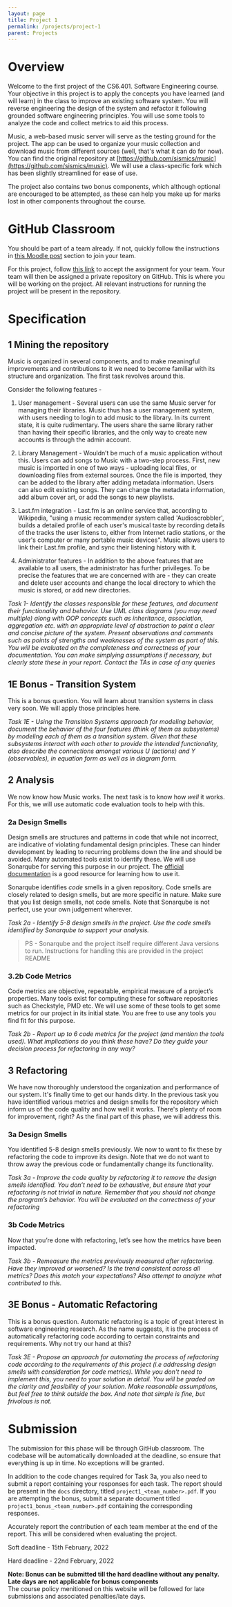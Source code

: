 ```yaml
---
layout: page
title: Project 1
permalink: /projects/project-1
parent: Projects
---
```


# Overview

Welcome to the first project of the CS6.401. Software Engineering course. Your objective in this project is to apply the concepts you have learned (and will learn) in the class to improve an existing software system. You will reverse engineering the design of the system and refactor it following grounded software engineering principles. You will use some tools to analyze the code and collect metrics to aid this process.

Music, a web-based music server will serve as the testing ground for the project. The app can be used to organize your music collection and download music from different sources (well, that's what it can do for now). You can find the original repository at [https://github.com/sismics/music](https://github.com/sismics/music). We will use a class-specific fork which has been slightly streamlined for ease of use.  

The project also contains two bonus components, which although optional are encouraged to be attempted, as these can help you make up for marks lost in other components throughout the course.

# GitHub Classroom

You should be part of a team already. If not, quickly follow the instructions in [this Moodle post](https://courses.iiit.ac.in/mod/forum/discuss.php?d=32017) section to join your team.

For this project, follow [this link](https://classroom.github.com/a/w8NFAxXI) to accept the assignment for your team. Your team will then be assigned a private repository on GitHub. This is where you will be working on the project. All relevant instructions for running the project will be present in the repository.   

# Specification

## 1 Mining the repository

Music is organized in several components, and to make meaningful improvements and contributions to it we need to become familiar with its structure and organization. The first task revolves around this.

Consider the following features -

1. User management - Several users can use the same Music server for managing their libraries. Music thus has a user management system, with users needing to login to add music to the library. In its current state, it is quite rudimentary. The users share the same library rather than having their specific libraries, and the only way to create new accounts is through the admin account.

2. Library Management - Wouldn’t be much of a music application without this. Users can add songs to Music with a two-step process. First, new music is imported in one of two ways - uploading local files, or downloading files from external sources. Once the file is imported, they can be added to the library after adding metadata information. 
Users can also edit existing songs. They can change the metadata information, add album cover art, or add the songs to new playlists.

3. Last.fm integration - Last.fm is an online service that, according to Wikipedia, "using a music recommender system called 'Audioscrobbler', builds a detailed profile of each user's musical taste by recording details of the tracks the user listens to, either from Internet radio stations, or the user's computer or many portable music devices". Music allows users to link their Last.fm profile, and sync their listening history with it.

4. Administrator features - In addition to the above features that are available to all users, the administrator has further privileges. To be precise the features that we are concerned with are - they can create and delete user accounts and change the local directory to which the music is stored, or add new directories.

*Task 1- Identify the classes responsible for these features, and document their functionality and behavior. Use UML class diagrams (you may need multiple) along with OOP concepts such as inheritance, association, aggregation etc. with an appropriate level of abstraction to paint a clear and concise picture of the system. Present observations and comments such as points of strengths and weaknesses of the system as part of this. You will be evaluated on the completeness and correctness of your documentation. You can make simplying assumptions if necessary, but clearly state these in your report. Contact the TAs in case of any queries*

## 1E Bonus - Transition System

This is a bonus question. You will learn about transition systems in class very soon. We will apply those principles here. 

*Task 1E - Using the Transition Systems approach for modeling behavior, document the behavior of the four features (think of them as subsystems) by modeling each of them as a transition system. Given that these subsystems interact with each other to provide the intended functionality, also describe the connections amongst various U (actions) and Y (observables), in equation form as well as in diagram form.*


## 2 Analysis

We now know how Music works. The next task is to know how *well* it works. For this, we will use automatic code evaluation tools to help with this.

### 2a Design Smells

Design smells are structures and patterns in code that while not incorrect, are indicative of violating fundamental design principles. These can hinder development by leading to recurring problems down the line and should be avoided. Many automated tools exist to identify these. We will use Sonarqube for serving this purpose in our project. The [official documentation](https://docs.sonarqube.org/latest/try-out-sonarqube/) is a good resource for learning how to use it.  

Sonarqube identifies *code* smells in a given repository. Code smells are closely related to design smells, but are more specific in nature. Make sure that you list design smells, not code smells. Note that Sonarqube is not perfect, use your own judgement wherever. 

*Task 2a - Identify 5-8 design smells in the project. Use the code smells identified by Sonarqube to support your analysis.*

> PS - Sonarqube and the project itself require different Java versions to run. Instructions for handling this are provided in the project README 

### 3.2b Code Metrics

Code metrics are objective, repeatable, empirical measure of a project’s properties. Many tools exist for computing these for software repositories such as Checkstyle, PMD etc. We will use some of these tools to get some metrics for our project in its initial state. You are free to use any tools you find fit for this purpose.   

*Task 2b - Report up to 6 code metrics for the project (and mention the tools used). What implications do you think these have? Do they guide your decision process for refactoring in any way?* 

## 3 Refactoring

We have now thoroughly understood the organization and performance of our system. It's finally time to get our hands dirty. In the previous task you have identified various metrics and design smells for the repository which inform us of the code quality and how well it works. There's plenty of room for improvement, right? As the final part of this phase, we will address this.

### 3a Design Smells

You identified 5-8 design smells previously. We now to want to fix these by refactoring the code to improve its design. Note that we do not want to throw away the previous code or fundamentally change its functionality.

*Task 3a - Improve the code quality by refactoring it to remove the design smells identified. You don’t need to be exhaustive, but ensure that your refactoring is not trivial in nature. Remember that you should not change the program’s behavior. You will be evaluated on the correctness of your refactoring*

### 3b Code Metrics

Now that you’re done with refactoring, let’s see how the metrics have been impacted. 

*Task 3b - Remeasure the metrics previously measured after refactoring. Have they improved or worsened? Is the trend consistent across all metrics? Does this match your expectations? Also attempt to analyze what contributed to this.*

## 3E Bonus - Automatic Refactoring  
This is a bonus question. Automatic refactoring is a topic of great interest in software engineering research. As the name suggests, it is the process of automatically refactoring code according to certain constraints and requirements. Why not try our hand at this?  

*Task 3E - Propose an approach for automating the process of refactoring code according to the requirements of this project (i.e addressing design smells with consideration for code metrics). While you don't need to implement this, you need to your solution in detail. You will be graded on the clarity and feasibility of your solution. Make reasonable assumptions, but feel free to think outside the box. And note that simple is fine, but frivolous is not.*

# Submission

The submission for this phase will be through GitHub classroom. The codebase will be automatically downloaded at the deadline, so ensure that everything is up in time. No exceptions will be granted.   

In addition to the code changes required for Task 3a, you also need to submit a report containing your responses for each task. The report should be present in the `docs` directory, titled `project1_<team_number>.pdf`. If you are attempting the bonus, submit a separate document titled `project1_bonus_<team_number>.pdf` containing the corresponding responses. 

Accurately report the contribution of each team member at the end of the report. This will be considered when evaluating the project. 

Soft deadline - 15th February, 2022

Hard deadline - 22nd February, 2022

**Note: Bonus can be submitted till the hard deadline without any penalty. Late days are not applicable for bonus components**  
The course policy menitioned on this website will be followed for late submissions and associated penalties/late days. 